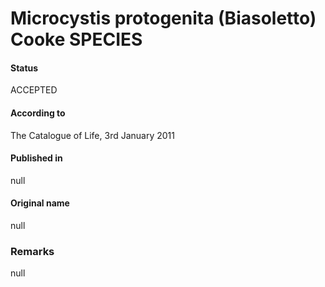 Microcystis protogenita (Biasoletto) Cooke SPECIES
=======

#### Status
ACCEPTED

#### According to
The Catalogue of Life, 3rd January 2011

#### Published in
null

#### Original name
null

### Remarks
null
